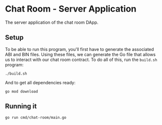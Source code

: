 # Chat Room - Server Application

The server application of the chat room DApp.

## Setup

To be able to run this program, you'll first have to generate the associated ABI and BIN files. Using these files, we can generate the Go file that allows us to interact with our chat room contract. To do all of this, run the `build.sh` program:

```
./build.sh
```

And to get all dependencies ready:

```
go mod download
```

## Running it

```
go run cmd/chat-room/main.go
```